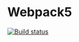 # Webpack5
[![Build status](https://ci.appveyor.com/api/projects/status/o0h7iox62u7jdsb0?svg=true)](https://ci.appveyor.com/project/AnastasiiaKorch/ahj-work)
